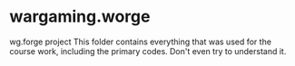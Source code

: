 # wargaming.worge
wg.forge project
This folder contains everything that was used for the course work, including the primary codes. Don't even try to understand it.

